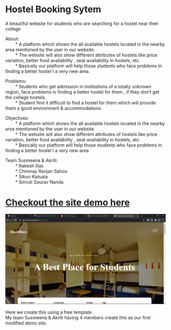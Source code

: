 # Hostel Booking Sytem
A beautiful website for students who are searching for a hostel near their college


About:<br/>
&nbsp;&nbsp;&nbsp;&nbsp;&nbsp;&nbsp;&nbsp;&nbsp;* A platform which shows the all available hostels located in the nearby area mentioned by the user in our website.<br/>
&nbsp;&nbsp;&nbsp;&nbsp;&nbsp;&nbsp;&nbsp;&nbsp;* The website will also show different attributes of hostels like price variation, better food availability , seat availability in hostels, etc.<br/>
&nbsp;&nbsp;&nbsp;&nbsp;&nbsp;&nbsp;&nbsp;&nbsp;* Basically our platform will help those students who face problems in finding a better hostel I a very new area.<br/>
    
    
Problems:<br/>
&nbsp;&nbsp;&nbsp;&nbsp;&nbsp;&nbsp;&nbsp;&nbsp;* Students who get admission in institutions of a totally unknown region, face problems in finding a better hostel for them , if they don’t get the college hostels.<br/>
&nbsp;&nbsp;&nbsp;&nbsp;&nbsp;&nbsp;&nbsp;&nbsp;* Student find it difficult to find a hostel for them which will provide them a good environment & accommodations.<br/>
    
Objectives:<br/>
&nbsp;&nbsp;&nbsp;&nbsp;&nbsp;&nbsp;&nbsp;&nbsp;* A platform which shows the all available hostels located in the nearby area mentioned by the user in our website.<br/>
&nbsp;&nbsp;&nbsp;&nbsp;&nbsp;&nbsp;&nbsp;&nbsp;* The website will also show different attributes of hostels like price variation, better food availability , seat availability in hostels, etc.<br/>
&nbsp;&nbsp;&nbsp;&nbsp;&nbsp;&nbsp;&nbsp;&nbsp;* Basically our platform will help those students who face problems in finding a better hostel I a very new area.<br/>

Team Susmeena & Akriti:<br/>
&nbsp;&nbsp;&nbsp;&nbsp;&nbsp;&nbsp;&nbsp;&nbsp;* Rakesh Das<br/>
&nbsp;&nbsp;&nbsp;&nbsp;&nbsp;&nbsp;&nbsp;&nbsp;* Chinmay Ranjan Sahoo<br/>
&nbsp;&nbsp;&nbsp;&nbsp;&nbsp;&nbsp;&nbsp;&nbsp;* Sibun Katuala<br/>
&nbsp;&nbsp;&nbsp;&nbsp;&nbsp;&nbsp;&nbsp;&nbsp;* Smruti Sourav Nanda<br/>

<h1><a href="https://sahoochinmay.github.io/Hostel Booking Sytem/"> Checkout the site demo here</a></h1>



<img src="./images/Screenshot (126).png" />


  Here we create this using a free template .<br/>
  My team Susmeena & Akriti having 4 members create this as our first modified demo site.
  
  

